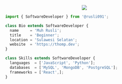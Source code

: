 <p align="center">
  <img src="https://github.com/thompsonemerson/thompsonemerson/raw/master/cover-thompson.png" />
</p>

```js
import { SoftwareDeveloper } from '@rusli091';

class Bio extends SoftwareDeveloper {
  name     = 'Muh Rusli';
  title    = 'Beginner';
  location = 'Sulawesi Selatan';
  website  = 'https://thomp.dev';
}

class Skills extends SoftwareDeveloper {
  languages  = ['JavaScript', 'Python'];
  databases  = ['MySQL', 'MongoDB', 'PostgreSQL'];
  frameworks = ['React',];
}
```
